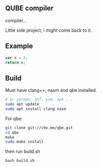 ## QUBE compiler
compiler...

Little side project, i might come back to it.

## Example
``` go
var x = 2;
return x;
```

## Build
Must have clang++, nasm and qbe installed.

``` bash
# or pacman, dnf, yum, apk ...
sudo apt update
sudo apt install clang nasm
```

For qbe:
``` bash
git clone git://c9x.me/qbe.git
cd qbe
make
sudo make install
```

then run build.sh
``` bash
bash build.sh
```
